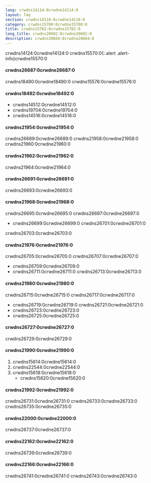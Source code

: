 ```yaml
---
lang: crwdns14114:0crwdne14114:0
layout: faq
section: crwdns14118:0crwdne14118:0
category: crwdns15700:0crwdne15700:0
title: crwdns15702:0crwdne15702:0
long_title: crwdns20602:0crwdne20602:0
description: crwdns20604:0crwdne20604:0
---
```


crwdns14124:0crwdne14124:0
crwdns15570:0{:.alert .alert-info}crwdne15570:0

#### crwdns26687:0crwdne26687:0
crwdns18490:0crwdne18490:0 crwdns15576:0crwdne15576:0

#### crwdns18492:0crwdne18492:0
- crwdns14512:0crwdne14512:0
- crwdns19704:0crwdne19704:0
- crwdns14516:0crwdne14516:0

#### crwdns21954:0crwdne21954:0
crwdns26689:0crwdne26689:0 crwdns21958:0crwdne21958:0 crwdns21960:0crwdne21960:0

#### crwdns21962:0crwdne21962:0
crwdns21964:0crwdne21964:0

#### crwdns26691:0crwdne26691:0
crwdns26693:0crwdne26693:0

#### crwdns21968:0crwdne21968:0
crwdns26695:0crwdne26695:0 crwdns26697:0crwdne26697:0
- crwdns26699:0crwdne26699:0 crwdns26701:0crwdne26701:0

crwdns26703:0crwdne26703:0

#### crwdns21976:0crwdne21976:0
crwdns26705:0crwdne26705:0 crwdns26707:0crwdne26707:0

- crwdns26709:0crwdne26709:0
- crwdns26711:0crwdne26711:0 crwdns26713:0crwdne26713:0

#### crwdns21980:0crwdne21980:0
crwdns26715:0crwdne26715:0 crwdns26717:0crwdne26717:0
- crwdns26719:0crwdne26719:0 crwdns26721:0crwdne26721:0
- crwdns26723:0crwdne26723:0
- crwdns26725:0crwdne26725:0

#### crwdns26727:0crwdne26727:0
crwdns26729:0crwdne26729:0

#### crwdns21990:0crwdne21990:0
1. crwdns15614:0crwdne15614:0
1. crwdns22544:0crwdne22544:0
1. crwdns15618:0crwdne15618:0
   - crwdns15620:0crwdne15620:0

#### crwdns21992:0crwdne21992:0
crwdns26731:0crwdne26731:0 crwdns26733:0crwdne26733:0 crwdns26735:0crwdne26735:0

#### crwdns22000:0crwdne22000:0
crwdns26737:0crwdne26737:0

#### crwdns22162:0crwdne22162:0
crwdns26739:0crwdne26739:0

#### crwdns22166:0crwdne22166:0
crwdns26741:0crwdne26741:0 crwdns26743:0crwdne26743:0
